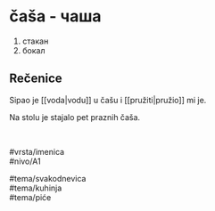 # čaša - чаша

1. стакан  
2. бокал

## Rečenice

Sipao je [[voda|vodu]] u čašu i [[pružiti|pružio]] mi je.

Na stolu je stajalo pet praznih čaša.

<br>

#vrsta/imenica  
#nivo/A1  

#tema/svakodnevica  
#tema/kuhinja  
#tema/piće  
